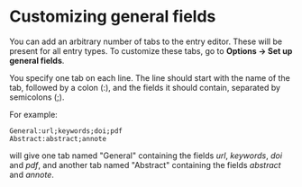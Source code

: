 # Customizing general fields

You can add an arbitrary number of tabs to the entry editor. These will be present for all entry types. To customize these tabs, go to **Options → Set up general fields**.

You specify one tab on each line. The line should start with the name of the tab, followed by a colon \(:\), and the fields it should contain, separated by semicolons \(;\).

For example:

```text
General:url;keywords;doi;pdf
Abstract:abstract;annote
```

will give one tab named "General" containing the fields _url_, _keywords_, _doi_ and _pdf_, and another tab named "Abstract" containing the fields _abstract_ and _annote_.

